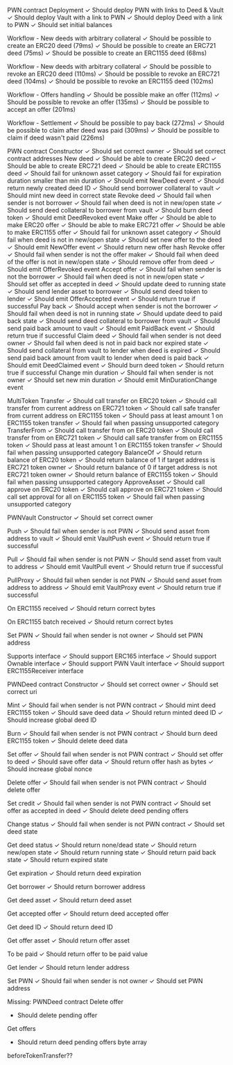 PWN contract
Deployment
✓ Should deploy PWN with links to Deed & Vault
✓ Should deploy Vault with a link to PWN
✓ Should deploy Deed with a link to PWN
✓ Should set initial balances

Workflow - New deeds with arbitrary collateral
✓ Should be possible to create an ERC20 deed (79ms)
✓ Should be possible to create an ERC721 deed (75ms)
✓ Should be possible to create an ERC1155 deed (68ms)

Workflow - New deeds with arbitrary collateral
✓ Should be possible to revoke an ERC20 deed (110ms)
✓ Should be possible to revoke an ERC721 deed (104ms)
✓ Should be possible to revoke an ERC1155 deed (102ms)

Workflow - Offers handling
✓ Should be possible make an offer (112ms)
✓ Should be possible to revoke an offer (135ms)
✓ Should be possible to accept an offer (201ms)

Workflow - Settlement
✓ Should be possible to pay back (272ms)
✓ Should be possible to claim after deed was paid (309ms)
✓ Should be possible to claim if deed wasn't paid (226ms)


PWN contract
Constructor
✓ Should set correct owner
✓ Should set correct contract addresses
New deed
✓ Should be able to create ERC20 deed
✓ Should be able to create ERC721 deed
✓ Should be able to create ERC1155 deed
✓ Should fail for unknown asset category
✓ Should fail for expiration duration smaller than min duration
✓ Should emit NewDeed event
✓ Should return newly created deed ID
✓ Should send borrower collateral to vault
✓ Should mint new deed in correct state
Revoke deed
✓ Should fail when sender is not borrower
✓ Should fail when deed is not in new/open state
✓ Should send deed collateral to borrower from vault
✓ Should burn deed token
✓ Should emit DeedRevoked event
Make offer
✓ Should be able to make ERC20 offer
✓ Should be able to make ERC721 offer
✓ Should be able to make ERC1155 offer
✓ Should fail for unknown asset category
✓ Should fail when deed is not in new/open state
✓ Should set new offer to the deed
✓ Should emit NewOffer event
✓ Should return new offer hash
Revoke offer
✓ Should fail when sender is not the offer maker
✓ Should fail when deed of the offer is not in new/open state
✓ Should remove offer from deed
✓ Should emit OfferRevoked event
Accept offer
✓ Should fail when sender is not the borrower
✓ Should fail when deed is not in new/open state
✓ Should set offer as accepted in deed
✓ Should update deed to running state
✓ Should send lender asset to borrower
✓ Should send deed token to lender
✓ Should emit OfferAccepted event
✓ Should return true if successful
Pay back
✓ Should accept when sender is not the borrower
✓ Should fail when deed is not in running state
✓ Should update deed to paid back state
✓ Should send deed collateral to borrower from vault
✓ Should send paid back amount to vault
✓ Should emit PaidBack event
✓ Should return true if successful
Claim deed
✓ Should fail when sender is not deed owner
✓ Should fail when deed is not in paid back nor expired state
✓ Should send collateral from vault to lender when deed is expired
✓ Should send paid back amount from vault to lender when deed is paid back
✓ Should emit DeedClaimed event
✓ Should burn deed token
✓ Should return true if successful
Change min duration
✓ Should fail when sender is not owner
✓ Should set new min duration
✓ Should emit MinDurationChange event


MultiToken
Transfer
✓ Should call transfer on ERC20 token
✓ Should call transfer from current address on ERC721 token
✓ Should call safe transfer from current address on ERC1155 token
✓ Should pass at least amount 1 on ERC1155 token transfer
✓ Should fail when passing unsupported category
TransferFrom
✓ Should call transfer from on ERC20 token
✓ Should call transfer from on ERC721 token
✓ Should call safe transfer from on ERC1155 token
✓ Should pass at least amount 1 on ERC1155 token transfer
✓ Should fail when passing unsupported category
BalanceOf
✓ Should return balance of ERC20 token
✓ Should return balance of 1 if target address is ERC721 token owner
✓ Should return balance of 0 if target address is not ERC721 token owner
✓ Should return balance of ERC1155 token
✓ Should fail when passing unsupported category
ApproveAsset
✓ Should call approve on ERC20 token
✓ Should call approve on ERC721 token
✓ Should call set approval for all on ERC1155 token
✓ Should fail when passing unsupported category


PWNVault
Constructor
✓ Should set correct owner

Push
✓ Should fail when sender is not PWN
✓ Should send asset from address to vault
✓ Should emit VaultPush event
✓ Should return true if successful

Pull
✓ Should fail when sender is not PWN
✓ Should send asset from vault to address
✓ Should emit VaultPull event
✓ Should return true if successful

PullProxy
✓ Should fail when sender is not PWN
✓ Should send asset from address to address
✓ Should emit VaultProxy event
✓ Should return true if successful

On ERC1155 received
✓ Should return correct bytes

On ERC1155 batch received
✓ Should return correct bytes

Set PWN
✓ Should fail when sender is not owner
✓ Should set PWN address

Supports interface
✓ Should support ERC165 interface
✓ Should support Ownable interface
✓ Should support PWN Vault interface
✓ Should support ERC1155Receiver interface


PWNDeed contract
Constructor
✓ Should set correct owner
✓ Should set correct uri

Mint
✓ Should fail when sender is not PWN contract
✓ Should mint deed ERC1155 token
✓ Should save deed data
✓ Should return minted deed ID
✓ Should increase global deed ID

Burn
✓ Should fail when sender is not PWN contract
✓ Should burn deed ERC1155 token
✓ Should delete deed data

Set offer
✓ Should fail when sender is not PWN contract
✓ Should set offer to deed
✓ Should save offer data
✓ Should return offer hash as bytes
✓ Should increase global nonce

Delete offer
✓ Should fail when sender is not PWN contract
✓ Should delete offer

Set credit
✓ Should fail when sender is not PWN contract
✓ Should set offer as accepted in deed
✓ Should delete deed pending offers

Change status
✓ Should fail when sender is not PWN contract
✓ Should set deed state

Get deed status
✓ Should return none/dead state
✓ Should return new/open state
✓ Should return running state
✓ Should return paid back state
✓ Should return expired state

Get expiration
✓ Should return deed expiration

Get borrower
✓ Should return borrower address

Get deed asset
✓ Should return deed asset

Get accepted offer
✓ Should return deed accepted offer

Get deed ID
✓ Should return deed ID

Get offer asset
✓ Should return offer asset

To be paid
✓ Should return offer to be paid value

Get lender
✓ Should return lender address

Set PWN
✓ Should fail when sender is not owner
✓ Should set PWN address


Missing:
PWNDeed contract
Delete offer
- Should delete pending offer

Get offers
- Should return deed pending offers byte array

beforeTokenTransfer??
